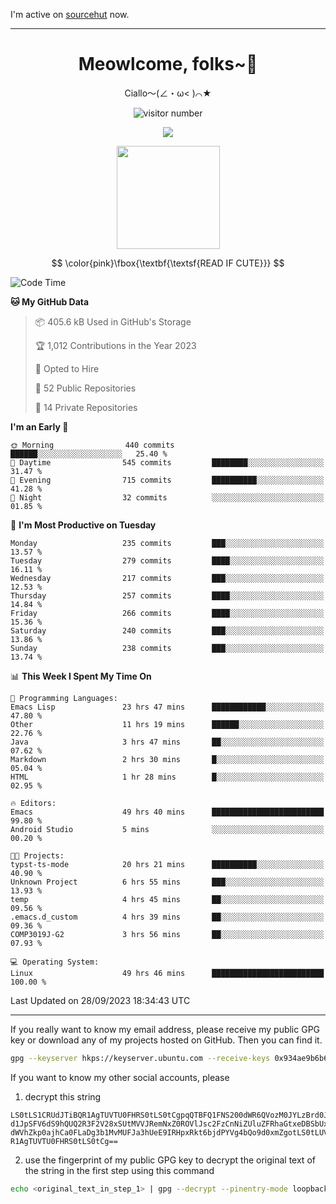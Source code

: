I'm active on [sourcehut](https://sr.ht/~meow_king/) now. 

---

<div align="center">
  <h1>Meowlcome, folks~👋</h1>
  <p>Ciallo～(∠・ω< )⌒★</p>
</div>

<p align="center">
  <img src="https://count.getloli.com/get/@Ziqi-Yang?theme=rule34" alt="visitor number" />
</p>

<p align="center">
  <img src="https://skillicons.dev/icons?i=rust,c,py,flutter,go,java,js,bash,linux,emacs" />
</p>
<p align="center">
  <img height="165" src="https://github-readme-stats.vercel.app/api?username=Ziqi-Yang&show_icons=true&include_all_commits=true&hide_border=true" />
</p>

$$
\color{pink}\fbox{\textbf{\textsf{READ IF CUTE}}}
$$

<!--START_SECTION:waka-->
![Code Time](http://img.shields.io/badge/Code%20Time-1%2C587%20hrs%2058%20mins-blue)

**🐱 My GitHub Data** 

> 📦 405.6 kB Used in GitHub's Storage 
 > 
> 🏆 1,012 Contributions in the Year 2023
 > 
> 💼 Opted to Hire
 > 
> 📜 52 Public Repositories 
 > 
> 🔑 14 Private Repositories 
 > 
**I'm an Early 🐤** 

```text
🌞 Morning                440 commits         ██████░░░░░░░░░░░░░░░░░░░   25.40 % 
🌆 Daytime                545 commits         ████████░░░░░░░░░░░░░░░░░   31.47 % 
🌃 Evening                715 commits         ██████████░░░░░░░░░░░░░░░   41.28 % 
🌙 Night                  32 commits          ░░░░░░░░░░░░░░░░░░░░░░░░░   01.85 % 
```
📅 **I'm Most Productive on Tuesday** 

```text
Monday                   235 commits         ███░░░░░░░░░░░░░░░░░░░░░░   13.57 % 
Tuesday                  279 commits         ████░░░░░░░░░░░░░░░░░░░░░   16.11 % 
Wednesday                217 commits         ███░░░░░░░░░░░░░░░░░░░░░░   12.53 % 
Thursday                 257 commits         ████░░░░░░░░░░░░░░░░░░░░░   14.84 % 
Friday                   266 commits         ████░░░░░░░░░░░░░░░░░░░░░   15.36 % 
Saturday                 240 commits         ███░░░░░░░░░░░░░░░░░░░░░░   13.86 % 
Sunday                   238 commits         ███░░░░░░░░░░░░░░░░░░░░░░   13.74 % 
```


📊 **This Week I Spent My Time On** 

```text
💬 Programming Languages: 
Emacs Lisp               23 hrs 47 mins      ████████████░░░░░░░░░░░░░   47.80 % 
Other                    11 hrs 19 mins      ██████░░░░░░░░░░░░░░░░░░░   22.76 % 
Java                     3 hrs 47 mins       ██░░░░░░░░░░░░░░░░░░░░░░░   07.62 % 
Markdown                 2 hrs 30 mins       █░░░░░░░░░░░░░░░░░░░░░░░░   05.04 % 
HTML                     1 hr 28 mins        █░░░░░░░░░░░░░░░░░░░░░░░░   02.95 % 

🔥 Editors: 
Emacs                    49 hrs 40 mins      █████████████████████████   99.80 % 
Android Studio           5 mins              ░░░░░░░░░░░░░░░░░░░░░░░░░   00.20 % 

🐱‍💻 Projects: 
typst-ts-mode            20 hrs 21 mins      ██████████░░░░░░░░░░░░░░░   40.90 % 
Unknown Project          6 hrs 55 mins       ███░░░░░░░░░░░░░░░░░░░░░░   13.93 % 
temp                     4 hrs 45 mins       ██░░░░░░░░░░░░░░░░░░░░░░░   09.56 % 
.emacs.d_custom          4 hrs 39 mins       ██░░░░░░░░░░░░░░░░░░░░░░░   09.36 % 
COMP3019J-G2             3 hrs 56 mins       ██░░░░░░░░░░░░░░░░░░░░░░░   07.93 % 

💻 Operating System: 
Linux                    49 hrs 46 mins      █████████████████████████   100.00 % 
```


 Last Updated on 28/09/2023 18:34:43 UTC
<!--END_SECTION:waka-->

-----

If you really want to know my email address, please receive my public GPG key or download any of my projects hosted on GitHub. Then you can find it. 
```bash
gpg --keyserver hkps://keyserver.ubuntu.com --receive-keys 0x934ae9b6b6e9ff34
```
If you want to know my other social accounts, please
1) decrypt this string
```
LS0tLS1CRUdJTiBQR1AgTUVTU0FHRS0tLS0tCgpqQTBFQ1FNS200dWR6QVozM0JYLzBrd0JNU0Ru
d1JpSFV6dS9hQUQ2R3F2V28xSUtMVVJRemNxZ0ROVlJsc2FzCnNiZUluZFRhaGtxeDBSbUxEajVq
dWVhZkp0ajhCa0FLaDg3b1MvMUFJa3hUeE9IRHpxRkt6bjdPYVg4bQo9d0xmZgotLS0tLUVORCBQ
R1AgTUVTU0FHRS0tLS0tCg==
```
2) use the fingerprint of my public GPG key to decrypt the original text of the string in the first step using this command
```bash
echo <original_text_in_step_1> | gpg --decrypt --pinentry-mode loopback --armor
```


